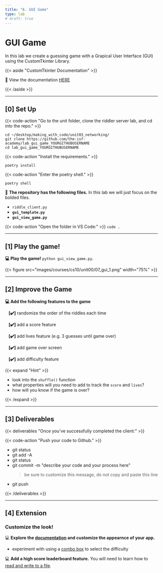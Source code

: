 ```yaml
---
title: "6. GUI Game"
type: lab
# draft: true
---
```


# GUI Game

In this lab we create a guessing game with a Grapical User Interface (GUI) using the
CustomTkinter Library. 

{{< aside "CustomTkinter Documentation" >}}

📖 View the documentation [HERE](https://customtkinter.tomschimansky.com/documentation/)

{{< /aside >}}

---

## [0] Set Up


{{< code-action "Go to the unit folder, clone the riddler server lab, and cd into the repo." >}}
```shell
cd ~/desktop/making_with_code/unit03_networking/
git clone https://github.com/the-isf-academy/lab_gui_game_YOURGITHUBUSERNAME
cd lab_gui_game_YOURGITHUBUSERNAME
```

{{< code-action "Install the requirements." >}}
```shell
poetry install
```

{{< code-action "Enter the poetry shell." >}}
```shell
poetry shell
```

📄 **The repository has the following files.**  In this lab we will just focus on the bolded files.
- `riddle_client.py`
- **`gui_template.py`**
- **`gui_view_game.py`**

{{< code-action "Open the folder in VS Code:" >}} `code .`


---

## [1] Play the game! 

**💻 Play the game!** `python gui_view_game.py`.

{{< figure src="images/courses/cs10/unit00/07_gui_1.png" width="75%"  >}}


---

## [2] Improve the Game

**💻 Add the following features to the game**

&nbsp;&nbsp;&nbsp;**[✔️]** randomize the order of the riddles each time

&nbsp;&nbsp;&nbsp;**[✔️]**  add a score feature

&nbsp;&nbsp;&nbsp;**[✔️]** add lives feature (e.g. 3 guesses until game over)

&nbsp;&nbsp;&nbsp;**[✔️]** add game over screen

&nbsp;&nbsp;&nbsp;**[✔️]** add difficulty feature 

{{< expand "Hint" >}}

- look into the `shuffle()` function
- what properties will you need to add to track the `score` and `lives`?
- how will you know if the game is over? 

{{< /expand >}}



---

## [3] Deliverables

{{< deliverables "Once you've successfully completed the client:" >}}  


{{< code-action "Push your code to Github." >}}
- git status
- git add -A
- git status
- git commit -m "describe your code and your process here"
  > be sure to customize this message, do not copy and paste this line
- git push

{{< /deliverables >}}


---

## [4] Extension

### Customize the look!

💻 **Explore the [documentation](https://customtkinter.tomschimansky.com/documentation/) and customize the appearnce of your app.**
- experiment with using a [combo box](https://customtkinter.tomschimansky.com/documentation/widgets/combobox) to select the difficulty


💻 **Add a high score leaderboard feature.** You will need to learn how to [read and write to a file](https://www.geeksforgeeks.org/reading-writing-text-files-python/).